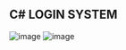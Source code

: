 ## C# LOGIN SYSTEM

![image](https://github.com/TyereeTinker/C--LOGIN/assets/71784154/e18b114a-01f5-42be-81f8-fe1f4d6f7b13) ![image](https://github.com/TyereeTinker/C--LOGIN/assets/71784154/3965409c-c817-4313-a2ef-d7e5d8f50381)

